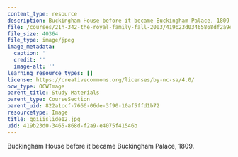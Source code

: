 ```yaml
---
content_type: resource
description: Buckingham House before it became Buckingham Palace, 1809.
file: /courses/21h-342-the-royal-family-fall-2003/419b23d03465868df2a9e4075f41546b_ggiiislide12.jpg
file_size: 40364
file_type: image/jpeg
image_metadata:
  caption: ''
  credit: ''
  image-alt: ''
learning_resource_types: []
license: https://creativecommons.org/licenses/by-nc-sa/4.0/
ocw_type: OCWImage
parent_title: Study Materials
parent_type: CourseSection
parent_uid: 822a1ccf-7666-06de-3f90-10af5ffd1b72
resourcetype: Image
title: ggiiislide12.jpg
uid: 419b23d0-3465-868d-f2a9-e4075f41546b
---
```

Buckingham House before it became Buckingham Palace, 1809.